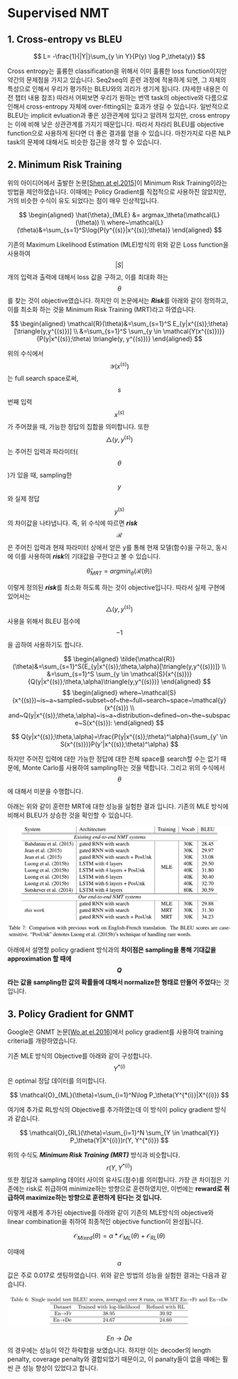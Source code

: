 # Supervised NMT

## 1. Cross-entropy vs BLEU

$$
L= -\frac{1}{|Y|}\sum_{y \in Y}{P(y) \log P_\theta(y)}
$$

Cross entropy는 훌륭한 classification을 위해서 이미 훌륭한 loss function이지만 약간의 문제점을 가지고 있습니다. Seq2seq의 훈련 과정에 적용하게 되면, 그 자체의 특성으로 인해서 우리가 평가하는 BLEU와의 괴리가 생기게 됩니다. (자세한 내용은 이전 챕터 내용 참조) 따라서 어찌보면 우리가 원하는 번역 task의 objective와 다름으로 인해서 cross-entropy 자체에 over-fitting되는 효과가 생길 수 있습니다. 일반적으로 BLEU는 implicit evluation과 좋은 상관관계에 있다고 알려져 있지만, cross entropy는 이에 비해 낮은 상관관계를 가지기 때문입니다. 따라서 차라리 BLEU를 objective function으로 사용하게 된다면 더 좋은 결과를 얻을 수 있습니다. 마찬가지로 다른 NLP task의 문제에 대해서도 비슷한 접근을 생각 할 수 있습니다.

## 2. Minimum Risk Training

위의 아이디어에서 출발한 논문[\[Shen at el.2015\]](https://arxiv.org/pdf/1512.02433.pdf)이 Minimum Risk Training이라는 방법을 제안하였습니다. 이때에는 Policy Gradient를 직접적으로 사용하진 않았지만, 거의 비슷한 수식이 유도 되었다는 점이 매우 인상적입니다.

$$
\begin{aligned}
\hat{\theta}_{MLE} &= argmax_\theta(\mathcal{L}(\theta)) \\
where~\mathcal{L}(\theta)&=\sum_{s=1}^S\log{P(y^{(s)}|x^{(s)};\theta)}
\end{aligned}
$$

기존의 Maximum Likelihood Estimation (MLE)방식의 위와 같은 Loss function을 사용하여 $$ |S| $$개의 입력과 출력에 대해서 loss 값을 구하고, 이를 최대화 하는 $$ \theta $$를 찾는 것이 objective였습니다. 하지만 이 논문에서는 ***Risk***를 아래와 같이 정의하고, 이를 최소화 하는 것을 Minimum Risk Training (MRT)라고 하였습니다.

$$
\begin{aligned}
\mathcal{R}(\theta)&=\sum_{s=1}^S E_{y|x^{(s)};\theta}[\triangle(y,y^{(s)})] \\
&=\sum_{s=1}^S \sum_{y \in \mathcal{Y(x^{(s)})}}{P(y|x^{(s)};\theta) \triangle(y, y^{(s)})}
\end{aligned}
$$

위의 수식에서 $$ \mathcal{Y}(x^{(s)}) $$는 full search space로써, $$ s $$번째 입력 $$ x^{(s)} $$가 주어졌을 때, 가능한 정답의 집합을 의미합니다. 또한 $$ \triangle(y,y^{(s)}) $$는 주어진 입력과 파라미터($$ \theta $$)가 있을 때, sampling한 $$ y $$와 실제 정답 $$ y^{(s)} $$의 차이값을 나타냅니다. 즉, 위 수식에 따르면 ***risk*** $$ \mathcal{R} $$은 주어진 입력과 현재 파라미터 상에서 얻은 y를 통해 현재 모델(함수)을 구하고, 동시에 이를 사용하여 ***risk***의 기대값을 구한다고 볼 수 있습니다.

$$
\hat{\theta}_{MRT}=argmin_\theta(\mathcal{R}(\theta))
$$

이렇게 정의된 ***risk***를 최소화 하도록 하는 것이 objective입니다. 따라서 실제 구현에 있어서는 $$ \triangle(y,y^{(s)}) $$ 사용을 위해서 BLEU 점수에 $$ -1 $$을 곱하여 사용하기도 합니다.

$$
\begin{aligned}
\tilde{\mathcal{R}}(\theta)&=\sum_{s=1}^S{E_{y|x^{(s)};\theta,\alpha}[\triangle(y,y^{(s)})]} \\
&=\sum_{s=1}^S \sum_{y \in \mathcal{S}(x^{(s)})}{Q(y|x^{(s)};\theta,\alpha)\triangle(y,y^{(s)})}
\end{aligned}
$$
$$
\begin{aligned}
where~\mathcal{S}(x^{(s)})~is~a~sampled~subset~of~the~full~search~space~\mathcal{y}(x^{(s)}) \\
and~Q(y|x^{(s)};\theta,\alpha)~is~a~distribution~defined~on~the~subspace~S(x^{(s)}):
\end{aligned}
$$

$$
Q(y|x^{(s)};\theta,\alpha)=\frac{P(y|x^{(s)};\theta)^\alpha}{\sum_{y' \in S(x^{(s)})}P(y'|x^{(s)};\theta)^\alpha}
$$

하지만 주어진 입력에 대한 가능한 정답에 대한 전체 space를 search할 수는 없기 때문에, Monte Carlo를 사용하여 sampling하는 것을 택합니다. 그리고 위의 수식에서 $$ \theta $$에 대해서 미분을 수행합니다.

아래는 위와 같이 훈련한 MRT에 대한 성능을 실험한 결과 입니다. 기존의 MLE 방식에 비해서 BLEU가 상승한 것을 확인할 수 있습니다.

![](/assets/rl-minimum-risk-training.png)

아래에서 설명할 policy gradient 방식과의 **차이점은 sampling을 통해 기대값을 approximation 할 때에 $$ Q $$라는 값을 sampling한 값의 확률들에 대해서 normalize한 형태로 만들어 주었다**는 것 입니다.

## 3. Policy Gradient for GNMT

Google은 GNMT 논문[\[Wo at el.2016\]](https://arxiv.org/pdf/1609.08144.pdf)에서 policy gradient를 사용하여 training criteria를 개량하였습니다.

기존 MLE 방식의 Objective를 아래와 같이 구성합니다. $$ Y^{*(i)} $$은 optimal 정답 데이터를 의미합니다.

$$
\mathcal{O}_{ML}(\theta)=\sum_{i=1}^N\log P_\theta(Y^{*(i)}|X^{(i)})
$$

여기에 추가로 RL방식의 Objective를 추가하였는데 이 방식이 policy gradient 방식과 같습니다.

$$
\mathcal{O}_{RL}(\theta)=\sum_{i=1}^N \sum_{Y \in \mathcal{Y}} P_\theta(Y|X^{(i)})r(Y, Y^{*(i)})
$$

위의 수식도 ***Minimum Risk Training (MRT)*** 방식과 비슷합니다. $$ r(Y, Y^{*(i)}) $$ 또한 정답과 sampling 데이터 사이의 유사도(점수)를 의미합니다. 가장 큰 차이점은 기존에는 risk로 취급하여 minimize하는 방향으로 훈련하였지만, 이번에는 **reward로 취급하여 maximize하는 방향으로 훈련하게 된다는 것 입니다.**

이렇게 새롭게 추가된 objective를 아래와 같이 기존의 MLE방식의 objective와 linear combination을 취하여 최종적인 objective function이 완성됩니다.

$$
\mathcal{O}_{Mixed}(\theta)=\alpha*\mathcal{O}_{ML}(\theta)+\mathcal{O}_{RL}(\theta)
$$

이때에 $$ \alpha $$값은 주로 0.017로 셋팅하였습니다. 위와 같은 방법의 성능을 실험한 결과는 다음과 같습니다.

![](/assets/nmt-gnmt-5.png)

$$ En \rightarrow De $$의 경우에는 성능이 약간 하락함을 보였습니다. 하지만 이는 decoder의 length penalty, coverage penalty와 결합되었기 때문이고, 이 panalty들이 없을 때에는 훨씬 큰 성능 향상이 있었다고 합니다.